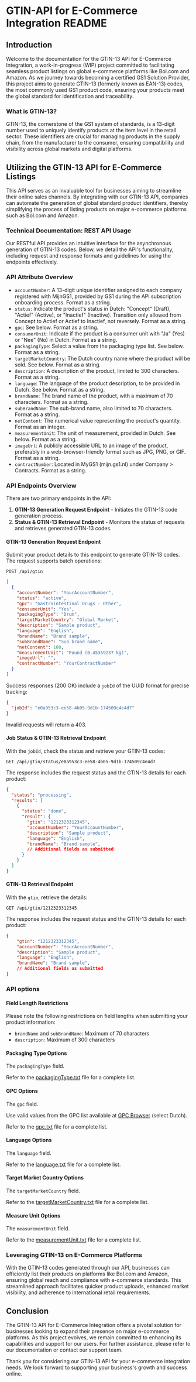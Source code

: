 # GTIN-API for E-Commerce Integration README

## Introduction

Welcome to the documentation for the GTIN-13 API for E-Commerce Integration, a work-in-progress (WIP) project committed to facilitating seamless product listings on global e-commerce platforms like Bol.com and Amazon. As we journey towards becoming a certified GS1 Solution Provider, this project aims to generate GTIN-13 (formerly known as EAN-13) codes, the most commonly used GS1 product code, ensuring your products meet the global standard for identification and traceability.

### What is GTIN-13?

GTIN-13, the cornerstone of the GS1 system of standards, is a 13-digit number used to uniquely identify products at the item level in the retail sector. These identifiers are crucial for managing products in the supply chain, from the manufacturer to the consumer, ensuring compatibility and visibility across global markets and digital platforms.

## Utilizing the GTIN-13 API for E-Commerce Listings

This API serves as an invaluable tool for businesses aiming to streamline their online sales channels. By integrating with our GTIN-13 API, companies can automate the generation of global standard product identifiers, thereby simplifying the process of listing products on major e-commerce platforms such as Bol.com and Amazon.

### Technical Documentation: REST API Usage

Our RESTful API provides an intuitive interface for the asynchronous generation of GTIN-13 codes. Below, we detail the API's functionality, including request and response formats and guidelines for using the endpoints effectively.

### API Attribute Overview

* `accountNumber`: A 13-digit unique identifier assigned to each company registered with MijnGS1, provided by GS1 during the API subscription onboarding process. Format as a string.
* `status`: Indicate the product's status in Dutch: "Concept" (Draft), "Actief" (Active), or "Inactief" (Inactive). Transition only allowed from Concept to Actief or Actief to Inactief, not reversely. Format as a string.
* `gpc`: See below. Format as a string.
* `consumerUnit`: Indicate if the product is a consumer unit with "Ja" (Yes) or "Nee" (No) in Dutch. Format as a string.
* `packagingType`: Select a value from the packaging type list. See below. Format as a string.
* `targetMarketCountry`: The Dutch country name where the product will be sold. See below. Format as a string.
* `description`: A description of the product, limited to 300 characters. Format as a string.
* `language`: The language of the product description, to be provided in Dutch. See below. Format as a string.
* `brandName`: The brand name of the product, with a maximum of 70 characters. Format as a string.
* `subBrandName`: The sub-brand name, also limited to 70 characters. Format as a string.
* `netContent`: The numerical value representing the product's quantity. Format as an integer.
* `measurementUnit`: The unit of measurement, provided in Dutch. See below. Format as a string.
* `imageUrl`: A publicly accessible URL to an image of the product, preferably in a web-browser-friendly format such as JPG, PNG, or GIF. Format as a string.
* `contractNumber`: Located in MyGS1 (mijn.gs1.nl) under Company > Contracts. Format as a string.

### API Endpoints Overview

There are two primary endpoints in the API:

1. **GTIN-13 Generation Request Endpoint** - Initiates the GTIN-13 code generation process.
2. **Status & GTIN-13 Retrieval Endpoint** - Monitors the status of requests and retrieves generated GTIN-13 codes.

#### GTIN-13 Generation Request Endpoint

Submit your product details to this endpoint to generate GTIN-13 codes. The request supports batch operations:

```http
POST /api/gtin
```

```json
[
  {
    "accountNumber": "YourAccountNumber",
    "status": "active",
    "gpc": "Gastrointestinal Drugs - Other",
    "consumerUnit": "Yes",
    "packagingType": "Drum",
    "targetMarketCountry": "Global Market",
    "description": "Sample product",
    "language": "English",
    "brandName": "Brand sample",
    "subBrandName": "Sub brand name",
    "netContent": 100,
    "measurementUnit": "Pound (0.45359237 kg)",
    "imageUrl": "",
    "contractNumber": "YourContractNumber"
  }
]
```

Success responses (200 OK) include a `jobId` of the UUID format for precise tracking:

```json
{
  "jobId": "e0a953c3-ee58-4b05-9d1b-174509c4e4d7"
}
```

Invalid requests will return a 403.

#### Job Status & GTIN-13 Retrieval Endpoint

With the `jobId`, check the status and retrieve your GTIN-13 codes:

```http
GET /api/gtin/status/e0a953c3-ee58-4b05-9d1b-174509c4e4d7
```

The response includes the request status and the GTIN-13 details for each product:

```json
{
  "status": "processing",
  "results": [
    {
      "status": "done",
      "result": {
        "gtin": "1212323312345",
        "accountNumber": "YourAccountNumber",
        "description": "Sample product",
        "language": "English",
        "brandName": "Brand sample",
        // Additional fields as submitted
      }
    }
  ]
}
```

#### GTIN-13 Retrieval Endpoint

With the `gtin`, retrieve the details:

```http
GET /api/gtin/1212323312345
```

The response includes the request status and the GTIN-13 details for each product:

```json
{
    "gtin": "1212323312345",
    "accountNumber": "YourAccountNumber",
    "description": "Sample product",
    "language": "English",
    "brandName": "Brand sample",
    // Additional fields as submitted
}
```

### API options

#### Field Length Restrictions

Please note the following restrictions on field lengths when submitting your product information:

* `brandName` and `subBrandName`: Maximum of 70 characters
* `description`: Maximum of 300 characters

#### Packaging Type Options

The `packagingType` field.

Refer to the [packagingType.txt](./packagingType.txt) file for a complete list.

#### GPC Options

The `gpc` field. 

Use valid values from the GPC list available at [GPC Browser](https://gpc-browser.gs1.org/) (select Dutch).

Refer to the [gpc.txt](./gpc.txt) file for a complete list.

#### Language Options

The `language` field.

Refer to the [language.txt](./language.txt) file for a complete list.

#### Target Market Country Options

The `targetMarketCountry` field.

Refer to the [targetMarketCountry.txt](./targetMarketCountry.txt) file for a complete list.

#### Measure Unit Options

The `measurementUnit` field.

Refer to the [measurementUnit.txt](./measurementUnit.txt) file for a complete list.

### Leveraging GTIN-13 on E-Commerce Platforms

With the GTIN-13 codes generated through our API, businesses can efficiently list their products on platforms like Bol.com and Amazon, ensuring global reach and compliance with e-commerce standards. This streamlined approach facilitates quicker product uploads, enhanced market visibility, and adherence to international retail requirements.

## Conclusion

The GTIN-13 API for E-Commerce Integration offers a pivotal solution for businesses looking to expand their presence on major e-commerce platforms. As this project evolves, we remain committed to enhancing its capabilities and support for our users. For further assistance, please refer to our documentation or contact our support team.

Thank you for considering our GTIN-13 API for your e-commerce integration needs. We look forward to supporting your business's growth and success online.